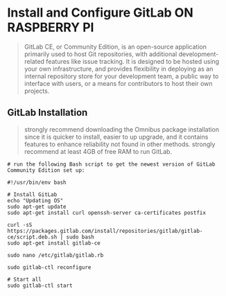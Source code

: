 Install and Configure GitLab ON RASPBERRY PI
============================================
> GitLab CE, or Community Edition, is an open-source application primarily used to host Git repositories, with additional development-related features like issue tracking. It is designed to be hosted using your own infrastructure, and provides flexibility in deploying as an internal repository store for your development team, a public way to interface with users, or a means for contributors to host their own projects.

GitLab Installation
-------------------
> strongly recommend downloading the Omnibus package installation since it is quicker to install, easier to up upgrade, and it contains features to enhance reliability not found in other methods. strongly recommend at least 4GB of free RAM to run GitLab.
```
# run the following Bash script to get the newest version of GitLab Community Edition set up:

#!/usr/bin/env bash 

# Install GitLab 
echo "Updating OS"
sudo apt-get update 
sudo apt-get install curl openssh-server ca-certificates postfix 

curl -sS https://packages.gitlab.com/install/repositories/gitlab/gitlab-ce/script.deb.sh | sudo bash 
sudo apt-get install gitlab-ce 

sudo nano /etc/gitlab/gitlab.rb 

sudo gitlab-ctl reconfigure 

# Start all 
sudo gitlab-ctl start 
```
